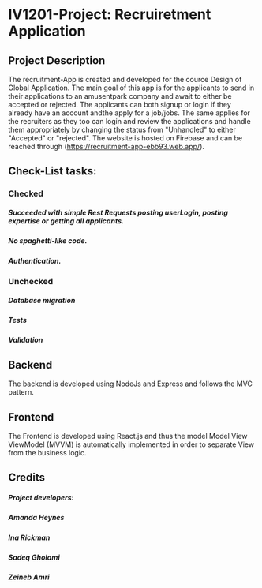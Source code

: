 # IV1201-Project: Recruiretment Application
## Project Description

The recruitment-App is created and developed for the cource Design of Global Application. The main goal of this app is for the applicants to send in their applications to an amusentpark company and await to either be accepted or rejected. The applicants can both signup or login if they already have an account andthe apply for a job/jobs. The same applies for the recruiters as they too can login and review the applications and handle them appropriately by changing the status from "Unhandled" to either "Accepted" or "rejected".
The website is hosted on Firebase and can be reached through (https://recruitment-app-ebb93.web.app/).

## Check-List tasks:

### Checked
##### Succeeded with simple Rest Requests posting userLogin, posting expertise or getting all applicants.
##### No spaghetti-like code.
##### Authentication.

### Unchecked
##### Database migration
##### Tests
##### Validation

## Backend 
The backend is developed using NodeJs and Express and follows the MVC pattern.

## Frontend 
The Frontend is developed using React.js and thus the model Model View ViewModel (MVVM) is automatically implemented in order to separate View from the business logic.

## Credits
##### Project developers:
##### Amanda Heynes
##### Ina Rickman
##### Sadeq Gholami
##### Zeineb Amri
